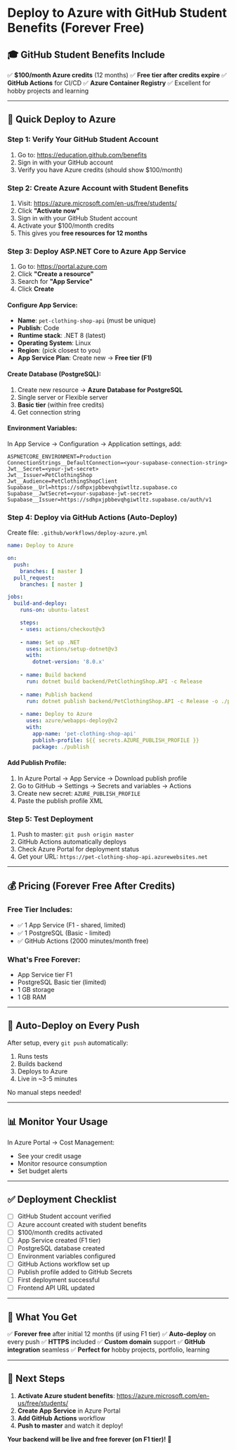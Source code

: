 # Deploy to Azure with GitHub Student Benefits (Forever Free)

## 🎓 GitHub Student Benefits Include

✅ **$100/month Azure credits** (12 months)
✅ **Free tier after credits expire**
✅ **GitHub Actions** for CI/CD
✅ **Azure Container Registry**
✅ Excellent for hobby projects and learning

---

## 🚀 Quick Deploy to Azure

### Step 1: Verify Your GitHub Student Account

1. Go to: https://education.github.com/benefits
2. Sign in with your GitHub account
3. Verify you have Azure credits (should show $100/month)

### Step 2: Create Azure Account with Student Benefits

1. Visit: https://azure.microsoft.com/en-us/free/students/
2. Click **"Activate now"**
3. Sign in with your GitHub Student account
4. Activate your $100/month credits
5. This gives you **free resources for 12 months**

### Step 3: Deploy ASP.NET Core to Azure App Service

1. Go to: https://portal.azure.com
2. Click **"Create a resource"**
3. Search for **"App Service"**
4. Click **Create**

#### Configure App Service:

- **Name**: `pet-clothing-shop-api` (must be unique)
- **Publish**: Code
- **Runtime stack**: .NET 8 (latest)
- **Operating System**: Linux
- **Region**: (pick closest to you)
- **App Service Plan**: Create new → **Free tier (F1)**

#### Create Database (PostgreSQL):

1. Create new resource → **Azure Database for PostgreSQL**
2. Single server or Flexible server
3. **Basic tier** (within free credits)
4. Get connection string

#### Environment Variables:

In App Service → Configuration → Application settings, add:

```
ASPNETCORE_ENVIRONMENT=Production
ConnectionStrings__DefaultConnection=<your-supabase-connection-string>
Jwt__Secret=<your-jwt-secret>
Jwt__Issuer=PetClothingShop
Jwt__Audience=PetClothingShopClient
Supabase__Url=https://sdhpxjpbbevqhgiwtltz.supabase.co
Supabase__JwtSecret=<your-supabase-jwt-secret>
Supabase__Issuer=https://sdhpxjpbbevqhgiwtltz.supabase.co/auth/v1
```

### Step 4: Deploy via GitHub Actions (Auto-Deploy)

Create file: `.github/workflows/deploy-azure.yml`

```yaml
name: Deploy to Azure

on:
  push:
    branches: [ master ]
  pull_request:
    branches: [ master ]

jobs:
  build-and-deploy:
    runs-on: ubuntu-latest

    steps:
    - uses: actions/checkout@v3
    
    - name: Set up .NET
      uses: actions/setup-dotnet@v3
      with:
        dotnet-version: '8.0.x'
    
    - name: Build backend
      run: dotnet build backend/PetClothingShop.API -c Release
    
    - name: Publish backend
      run: dotnet publish backend/PetClothingShop.API -c Release -o ./publish
    
    - name: Deploy to Azure
      uses: azure/webapps-deploy@v2
      with:
        app-name: 'pet-clothing-shop-api'
        publish-profile: ${{ secrets.AZURE_PUBLISH_PROFILE }}
        package: ./publish
```

#### Add Publish Profile:

1. In Azure Portal → App Service → Download publish profile
2. Go to GitHub → Settings → Secrets and variables → Actions
3. Create new secret: `AZURE_PUBLISH_PROFILE`
4. Paste the publish profile XML

### Step 5: Test Deployment

1. Push to master: `git push origin master`
2. GitHub Actions automatically deploys
3. Check Azure Portal for deployment status
4. Get your URL: `https://pet-clothing-shop-api.azurewebsites.net`

---

## 💰 Pricing (Forever Free After Credits)

### Free Tier Includes:
- ✅ 1 App Service (F1 - shared, limited)
- ✅ 1 PostgreSQL (Basic - limited)
- ✅ GitHub Actions (2000 minutes/month free)

### What's Free Forever:
- App Service tier F1
- PostgreSQL Basic tier (limited)
- 1 GB storage
- 1 GB RAM

---

## 🔄 Auto-Deploy on Every Push

After setup, every `git push` automatically:
1. Runs tests
2. Builds backend
3. Deploys to Azure
4. Live in ~3-5 minutes

No manual steps needed!

---

## 📊 Monitor Your Usage

In Azure Portal → Cost Management:
- See your credit usage
- Monitor resource consumption
- Set budget alerts

---

## ✅ Deployment Checklist

- [ ] GitHub Student account verified
- [ ] Azure account created with student benefits
- [ ] $100/month credits activated
- [ ] App Service created (F1 tier)
- [ ] PostgreSQL database created
- [ ] Environment variables configured
- [ ] GitHub Actions workflow set up
- [ ] Publish profile added to GitHub Secrets
- [ ] First deployment successful
- [ ] Frontend API URL updated

---

## 🎯 What You Get

✅ **Forever free** after initial 12 months (if using F1 tier)
✅ **Auto-deploy** on every push
✅ **HTTPS** included
✅ **Custom domain** support
✅ **GitHub integration** seamless
✅ **Perfect for** hobby projects, portfolio, learning

---

## 🚀 Next Steps

1. **Activate Azure student benefits**: https://azure.microsoft.com/en-us/free/students/
2. **Create App Service** in Azure Portal
3. **Add GitHub Actions** workflow
4. **Push to master** and watch it deploy!

**Your backend will be live and free forever (on F1 tier)!** 🎉
